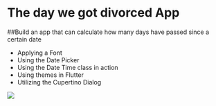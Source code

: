 # The day we got divorced App

##Build an app that can calculate how many days have passed since a certain date

- Applying a Font
- Using the Date Picker
- Using the Date Time class in action
- Using themes in Flutter
- Utilizing the Cupertino Dialog

<img src="./capture.gif" widht="300px" >
